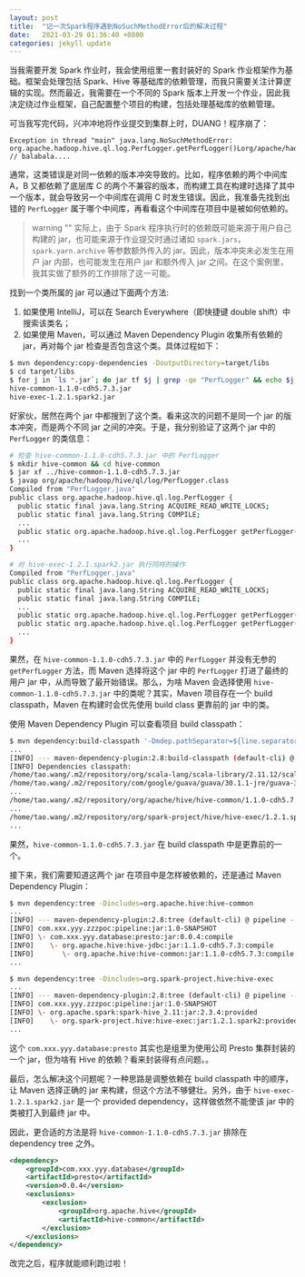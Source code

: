 ```yaml
---
layout: post
title:  "记一次Spark程序遇到NoSuchMethodError后的解决过程"
date:   2021-03-29 01:36:40 +0800
categories: jekyll update
---
```


当我需要开发 Spark 作业时，我会使用组里一套封装好的 Spark 作业框架作为基础。框架会处理包括 Spark、Hive 等基础库的依赖管理，而我只需要关注计算逻辑的实现。然而最近，我需要在一个不同的 Spark 版本上开发一个作业，因此我决定绕过作业框架，自己配置整个项目的构建，包括处理基础库的依赖管理。

可当我写完代码，兴冲冲地将作业提交到集群上时，DUANG！程序崩了：
```console
Exception in thread "main" java.lang.NoSuchMethodError: org.apache.hadoop.hive.ql.log.PerfLogger.getPerfLogger()Lorg/apache/hadoop/hive/ql/log/PerfLogger;
// balabala....
```

通常，这类错误是对同一依赖的版本冲突导致的。比如，程序依赖的两个中间库 A，B 又都依赖了底层库 C 的两个不兼容的版本，而构建工具在构建时选择了其中一个版本，就会导致另一个中间库在调用 C 时发生错误。因此，我准备先找到出错的 `PerfLogger` 属于哪个中间库，再看看这个中间库在项目中是被如何依赖的。

> warning ""
> 实际上，由于 Spark 程序执行时的依赖既可能来源于用户自己构建的 jar，也可能来源于作业提交时通过诸如 `spark.jars`，`spark.yarn.archive` 等参数额外传入的 jar。因此，版本冲突未必发生在用户 jar 内部，也可能发生在用户 jar 和额外传入 jar 之间。在这个案例里，我其实做了额外的工作排除了这一可能。

找到一个类所属的 jar 可以通过下面两个方法:
1. 如果使用 IntelliJ，可以在 Search Everywhere（即快捷键 double shift）中搜索该类名；
2. 如果使用 Maven，可以通过 Maven Dependency Plugin 收集所有依赖的 jar，再对每个 jar 检查是否包含这个类。具体过程如下：


```bash
$ mvn dependency:copy-dependencies -DoutputDirectory=target/libs
$ cd target/libs
$ for j in `ls *.jar`; do jar tf $j | grep -qe "PerfLogger" && echo $j; done
hive-common-1.1.0-cdh5.7.3.jar
hive-exec-1.2.1.spark2.jar
```

好家伙，居然在两个 jar 中都搜到了这个类。看来这次的问题不是同一个 jar 的版本冲突，而是两个不同 jar 之间的冲突。于是，我分别验证了这两个 jar 中的 `PerfLogger` 的类信息：

```bash
# 检查 hive-common-1.1.0-cdh5.7.3.jar 中的 PerfLogger
$ mkdir hive-common && cd hive-common
$ jar xf ../hive-common-1.1.0-cdh5.7.3.jar
$ javap org/apache/hadoop/hive/ql/log/PerfLogger.class
Compiled from "PerfLogger.java"
public class org.apache.hadoop.hive.ql.log.PerfLogger {
  public static final java.lang.String ACQUIRE_READ_WRITE_LOCKS;
  public static final java.lang.String COMPILE;
  ...
  public static org.apache.hadoop.hive.ql.log.PerfLogger getPerfLogger(org.apache.hadoop.hive.conf.HiveConf, boolean);
  ...
}

# 对 hive-exec-1.2.1.spark2.jar 执行同样的操作
Compiled from "PerfLogger.java"
public class org.apache.hadoop.hive.ql.log.PerfLogger {
  public static final java.lang.String ACQUIRE_READ_WRITE_LOCKS;
  public static final java.lang.String COMPILE;
  ...
  public static org.apache.hadoop.hive.ql.log.PerfLogger getPerfLogger();
  public static org.apache.hadoop.hive.ql.log.PerfLogger getPerfLogger(boolean);
  ...
}
```

果然，在 `hive-common-1.1.0-cdh5.7.3.jar` 中的 `PerfLogger` 并没有无参的 `getPerfLogger` 方法，而 Maven 选择将这个 jar 中的 `PerfLogger` 打进了最终的用户 jar 中，从而导致了最开始错误。那么，为啥 Maven 会选择使用 `hive-common-1.1.0-cdh5.7.3.jar` 中的类呢？其实，Maven 项目存在一个 build classpath，Maven 在构建时会优先使用 build class 更靠前的 jar 中的类。

使用 Maven Dependency Plugin 可以查看项目 build classpath：

```bash
$ mvn dependency:build-classpath '-Dmdep.pathSeparator=${line.separator}'
...
[INFO] --- maven-dependency-plugin:2.8:build-classpath (default-cli) @ pipeline ---
[INFO] Dependencies classpath:
/home/tao.wang/.m2/repository/org/scala-lang/scala-library/2.11.12/scala-library-2.11.12.jar
/home/tao.wang/.m2/repository/com/google/guava/guava/30.1.1-jre/guava-30.1.1-jre.jar
...
/home/tao.wang/.m2/repository/org/apache/hive/hive-common/1.1.0-cdh5.7.3/hive-common-1.1.0-cdh5.7.3.jar
...
/home/tao.wang/.m2/repository/org/spark-project/hive/hive-exec/1.2.1.spark2/hive-exec-1.2.1.spark2.jar
...
```

果然，`hive-common-1.1.0-cdh5.7.3.jar` 在 build classpath 中是更靠前的一个。

接下来，我们需要知道这两个 jar 在项目中是怎样被依赖的，还是通过 Maven Dependency Plugin：

```bash
$ mvn dependency:tree -Dincludes=org.apache.hive:hive-common
...
[INFO] --- maven-dependency-plugin:2.8:tree (default-cli) @ pipeline ---
[INFO] com.xxx.yyy.zzzpoc:pipeline:jar:1.0-SNAPSHOT
[INFO] \- com.xxx.yyy.database:presto:jar:0.0.4:compile
[INFO]    \- org.apache.hive:hive-jdbc:jar:1.1.0-cdh5.7.3:compile
[INFO]       \- org.apache.hive:hive-common:jar:1.1.0-cdh5.7.3:compile
...

$ mvn dependency:tree -Dincludes=org.spark-project.hive:hive-exec
...
[INFO] --- maven-dependency-plugin:2.8:tree (default-cli) @ pipeline ---
[INFO] com.xxx.yyy.zzzpoc:pipeline:jar:1.0-SNAPSHOT
[INFO] \- org.apache.spark:spark-hive_2.11:jar:2.3.4:provided
[INFO]    \- org.spark-project.hive:hive-exec:jar:1.2.1.spark2:provided
...
```

这个 `com.xxx.yyy.database:presto` 其实也是组里为使用公司 Presto 集群封装的一个 jar，但为啥有 Hive 的依赖？看来封装得有点问题。。

最后，怎么解决这个问题呢？一种思路是调整依赖在 build classpath 中的顺序，让 Maven 选择正确的 jar 来构建，但这个方法不够健壮。另外，由于 `hive-exec-1.2.1.spark2.jar` 是一个 provided dependency，这样做依然不能使该 jar 中的类被打入到最终 jar 中。

因此，更合适的方法是将 `hive-common-1.1.0-cdh5.7.3.jar` 排除在 dependency tree 之外。

```xml
<dependency>
    <groupId>com.xxx.yyy.database</groupId>
    <artifactId>presto</artifactId>
    <version>0.0.4</version>
    <exclusions>
        <exclusion>
            <groupId>org.apache.hive</groupId>
            <artifactId>hive-common</artifactId>
        </exclusion>
    </exclusions>
</dependency>
```

改完之后，程序就能顺利跑过啦！
